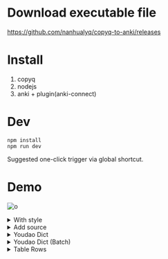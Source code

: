 # Download executable file
https://github.com/nanhualyq/copyq-to-anki/releases

# Install
1. copyq
2. nodejs
3. anki + plugin(anki-connect)

# Dev
```
npm install
npm run dev
```

Suggested one-click trigger via global shortcut.

# Demo
![o](https://github.com/nanhualyq/copyq-to-anki/assets/6212850/a90833a7-6045-4087-ab56-21fc8cdd1d69)


<details>
  <summary>With style</summary>

  ![o](https://github.com/nanhualyq/copyq-to-anki/assets/6212850/afb16f5a-79e0-4728-84e6-e276189f1d00)
</details>

<details>
  <summary>Add source</summary>

![o](https://github.com/nanhualyq/copyq-to-anki/assets/6212850/d63d89bb-5033-4b2f-ba1e-1d62f9391c91)
</details>

<details>
  <summary>Youdao Dict</summary>

![o](https://github.com/nanhualyq/copyq-to-anki/assets/6212850/1264c06f-68f8-4c45-bde6-08272a16764a)
</details>

<details>
  <summary>Youdao Dict (Batch) </summary>

![o](https://github.com/nanhualyq/copyq-to-anki/assets/6212850/35c79ace-9c39-445c-aa26-fb87c88eadb6)
</details>

<details>
  <summary>Table Rows </summary>

![o](https://github.com/nanhualyq/copyq-to-anki/assets/6212850/94233280-8c06-4f9f-beb7-58c4331a5674)
</details>

